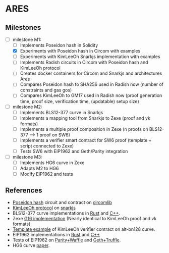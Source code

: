 # ARES

## Milestones
- [ ] milestone M1:
    - [ ] Implements Poseidon hash in Solidity
    - [x] Experiments with Poseidon hash in Circom with examples
    - [ ] Experiments with KimLeeOh Snarkjs implementation with examples
    - [ ] Implements Radish circuits in Circom with Poseidon hash and KimLeeOh protocol
    - [ ] Creates docker containers for Circom and Snarkjs and architectures Ares
    - [ ] Compares Poseidon hash to SHA256 used in Radish now (number of constraints and gas gos)
    - [ ] Compares KimLeeOh to GM17 used in Radish now (proof generation time, proof size, verification time, (updatable) setup size)
- [ ] milestone M2:
    - [ ] Implements BLS12-377 curve in Snarkjs
    - [ ] Implements a mapping tool from Snarkjs to Zexe (proof and vk formats)
    - [ ] Implements a multiple proof composition in Zexe (n proofs on BLS12-377 --> 1 proof on SW6)
    - [ ] Implements a verifier smart contract for SW6 proof (template + script connected to Zexe)
    - [ ] Tests SW6 with EIP1962 and Geth/Parity integration
- [ ] milestone M3:
    - [ ] Implements HG6 curve in Zexe
    - [ ] Adapts M2 to HG6
    - [ ] Modify EIP1962 and tests

## References
- [Poseidon hash](https://eprint.iacr.org/2019/458.pdf) circuit and contract on [circomlib](https://github.com/iden3/circomlib)
- [KimLeeOh protocol](https://eprint.iacr.org/2019/586.pdf) on [snarkjs](https://github.com/iden3/snarkjs/tree/master/src)
- BLS12-377 curve implementations in [Rust](https://github.com/scipr-lab/zexe/tree/master/algebra/src) and [C++](https://github.com/EYBlockchain/zk-swap-libff/tree/ey/libff/algebra/curves/bls12_377).
- Zexe [G16 implementation](https://github.com/scipr-lab/zexe/tree/master/groth16/src) (Nearly identical to KimLeeOh proof and vk formats)
- [Template example](https://github.com/iden3/snarkjs/blob/master/templates/verifier_kimleeoh.sol) of KimLeeOh verifier contract on alt-bn128 curve.
- EIP1962 implementations in [Rust](https://github.com/matter-labs/eip1962) and [C++](https://github.com/matter-labs/eip1962_cpp)
- Tests of EIP1962 on [Parity+Waffle](https://github.com/matter-labs/eip1962_lib/tree/v0.9) and [Geth+Truffle](https://github.com/matter-labs/eip1962_lib/tree/v0.9).
- HG6 curve [paper]().
